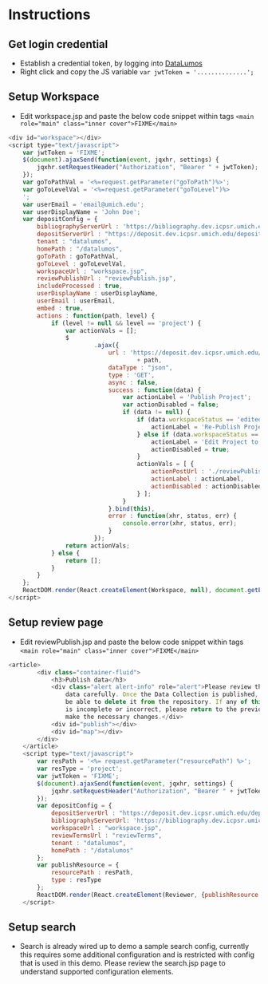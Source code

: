 # Instructions
## Get login credential
* Establish a credential token, by logging into [DataLumos](https://dev.datalumos.org/datalumos/workspace)
* Right click and copy the JS variable `var jwtToken = '..............';`

## Setup Workspace
* Edit workspace.jsp and paste the below code snippet within tags `<main role="main" class="inner cover">FIXME</main>`

```javascript
<div id="workspace"></div>
<script type="text/javascript">
	var jwtToken = 'FIXME';
	$(document).ajaxSend(function(event, jqxhr, settings) {
		jqxhr.setRequestHeader("Authorization", "Bearer " + jwtToken);
	});
	var goToPathVal = '<%=request.getParameter("goToPath")%>';
	var goToLevelVal = '<%=request.getParameter("goToLevel")%>
	';
	var userEmail = 'email@umich.edu';
	var userDisplayName = 'John Doe';
	var depositConfig = {
		bibliographyServerUrl : 'https://bibliography.dev.icpsr.umich.edu/bibliography',
		depositServerUrl : "https://deposit.dev.icpsr.umich.edu/deposit",
		tenant : "datalumos",
		homePath : "/datalumos",
		goToPath : goToPathVal,
		goToLevel : goToLevelVal,
		workspaceUrl : "workspace.jsp",
		reviewPublishUrl : "reviewPublish.jsp",
		includeProcessed : true,
		userDisplayName : userDisplayName,
		userEmail : userEmail,
		embed : true,
		actions : function(path, level) {
			if (level != null && level == 'project') {
				var actionVals = [];
				$
						.ajax({
							url : 'https://deposit.dev.icpsr.umich.edu/deposit/getSipProjectStatus?path='
									+ path,
							dataType : "json",
							type : 'GET',
							async : false,
							success : function(data) {
								var actionLabel = 'Publish Project';
								var actionDisabled = false;
								if (data != null) {
									if (data.workspaceStatus == 'edited') {
										actionLabel = 'Re-Publish Project';
									} else if (data.workspaceStatus == 'published') {
										actionLabel = 'Edit Project to Re-Publish';
										actionDisabled = true;
									}
									actionVals = [ {
										actionPostUrl : './reviewPublish.jsp?resourcePath='+ path+ '&type='+ level+ '&tenant=datalumos',
										actionLabel : actionLabel,
										actionDisabled : actionDisabled
									} ];
								}
							}.bind(this),
							error : function(xhr, status, err) {
								console.error(xhr, status, err);
							}
						});
				return actionVals;
			} else {
				return [];
			}
		}
	};
	ReactDOM.render(React.createElement(Workspace, null), document.getElementById('workspace'));
</script>
```

## Setup review page
* Edit reviewPublish.jsp and paste the below code snippet within tags `<main role="main" class="inner cover">FIXME</main>`
```javascript
<article>
		<div class="container-fluid">
			<h3>Publish data</h3>
			<div class="alert alert-info" role="alert">Please review the
				data carefully. Once the Data Collection is published, you will not
				be able to delete it from the repository. If any of this information
				is incomplete or incorrect, please return to the previous screen to
				make the necessary changes.</div>
			<div id="publish"></div>
			<div id="map"></div>
		</div>
	</article>
	<script type="text/javascript">
		var resPath = '<%= request.getParameter("resourcePath") %>';
		var resType = 'project';
		var jwtToken = 'FIXME';
		$(document).ajaxSend(function(event, jqxhr, settings) {
			jqxhr.setRequestHeader("Authorization", "Bearer " + jwtToken);
		});
		var depositConfig = {
			depositServerUrl : "https://deposit.dev.icpsr.umich.edu/deposit",
			bibliographyServerUrl: 'https://bibliography.dev.icpsr.umich.edu/bibliography',
			workspaceUrl : "workspace.jsp",
			reviewTermsUrl : "reviewTerms",
			tenant : "datalumos",
			homePath : "/datalumos"
		};
		var publishResource = {
			resourcePath : resPath,
			type : resType
		};
		ReactDOM.render(React.createElement(Reviewer, {publishResource : publishResource,isPublish : true}), document.getElementById('publish'));
	</script>
```

## Setup search
* Search is already wired up to demo a sample search config, currently this requires some additional configuration and is restricted with config that is used in this demo. Please review the search.jsp page to understand supported configuration elements.